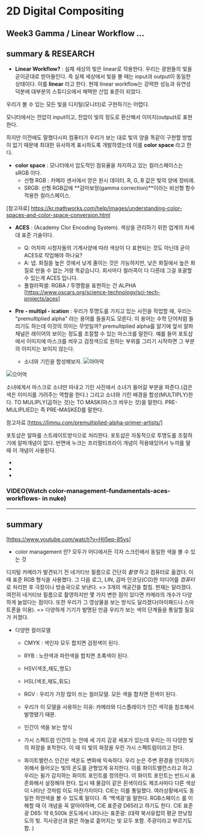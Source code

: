 
2D Digital Compositing
=============
Week3 Gamma / Linear Workflow ...
-------------
## summary & RESEARCH
* **Linear Workflow?** : 실제 세상의 빛은 linear로 작용한다. 우리는 광원들의 빛을 곧이곧대로 받아들인다. 즉 실제 세상에서 빛을 볼 때는 input과  output이 동일한 상태이다. 이를 **linear** 라고 한다. 현재 linear workflow는 강력한 성능과 유연성 덕분에 대부분의 스튜디오에서 채택한 산업 표준이 되었다. 

우리가 볼 수 있는 모든 빛을 디지털(모니터)로 구현하기는 어렵다. 

모니터에서는 전압이 input이고, 전압이 빛의 정도로 환산해서 이미지(outpu)t로 표현한다.

하지만 이전에도 말했다시피 컴퓨터가 우리가 보는 대로 빛의 양을 똑같이 구현할 방법이 없기 때문에 최대한 유사하게 표시하도록 개발하였는데 이를 **color space** 라고 한다. 

* **color space** : 모니터에서 압도적인 점유율을 차지하고 있는 컬러스페이스는 sRGB 이다. 
  * 선형 RGB : 카메라 센서에서 얻은 원시 데이터. R, G, B 값은 빛의 양에 정비례. 
  * SRGB: 선형 RGB값에 **감마보정(gamma correction)**이라는 비선형 함수 적용한 컬러스페이스.
 
[참고자료] https://kr.mathworks.com/help/images/understanding-color-spaces-and-color-space-conversion.html
 
 * **ACES** : (Academy Clor Encoding System). 색상을 관리하기 위한 업계의 차세대 표준 기술이다.
   * Q: 어차피 시청자들의 기계사양에 따라 색상이 다 표현되는 것도 아닌데 굳이 ACES로 작업해야 하나요?
    * A: 넵. 화질을 높은 것에서 낮게 줄이는 것은 가능하지만, 낮은 화질에서 높은 화질로 만들 수 없는 거랑 똑같습니다. 회사마다 컬러콕이 다 다른데 그걸 포괄할 수 있는게 ACES 입니다.
    * 풀컬러픽셀: RGBA /  투명함을 표현하는 건 ALPHA
[https://www.oscars.org/science-technology/sci-tech-projects/aces]


 * **Pre - multipl - ication** : 
 우리가 투명도를 가지고 있는 사진을 작업할 때, 우리는 "premultiplied alpha" 라는 용어를 들을지도 모른다. 이 용어는 수학 단어처럼 들리기도 하는데 이것의 의미는 무엇일까? 
 premultiplied alpha를 알기에 앞서 알파채널은 레이어의 보이는 정도를 조절할 수 있는 마스크를 말한다. 예를 들어 포토샵에서 이미지에 마스크를 씌우고 검정색으로 원하는 부위를 그리기 시작하면 그 부분의 이미지는 보이지 않는다. 
 
   * 소녀와 기린을 합성해보자.
 ![아아악](https://limnu.com/wp-content/uploads/2016/07/premult2-image00.png)
 
 ![으어억](https://limnu.com/wp-content/uploads/2016/07/premult2-image01.png)
 
 소녀에게서 마스크로 소녀만 따내고 기린 사진에서 소녀가 들어갈 부분을 파준다.(검은색은 이미지를 가려주는 역할을 한다.)
 그리고 소녀와 기린 배경을 합성(MULTIPLY)한다. TO MULIPLY(곱하는 것)는 TO MASK(마스크 씌우는 것)을 말한다.
 PRE-MULIPLIED는 즉 PRE-MASKED를 말한다. 
 
  참고자료 [https://limnu.com/premultiplied-alpha-primer-artists/]
 
포토샵은 알파를 스트레이트방식으로 처리한다. 포토샵은 자동적으로 투명도를 조절하기에 알파개념이 없다.
반면에 누크는 프리멀티프라이 개념이 적용돼있어서 누끼를 딸 때 이 개념이 사용된다.


 
 
 
 
 *
 *
 *
 
### VIDEO(Watch color-management-fundamentals-aces-workflows- in nuke)
-------------
## summary
[https://www.youtube.com/watch?v=Hlj5ep-85ys]
* color management 란?
 모두가 어디에서든 각자 스크린에서 동일한 색을 볼 수 있는 것
 
 디지털 카메라가 발견되기 전 네거티브 필름으로 간단히 *촬영* 하고 컴퓨터로 옮겼다. 이때 표준 RGB 형식을 사용했다. 그 다음 로그, LIN, 감마 인코딩(*CG*)한 미디어를 *컴퓨터*로 처리한 후 극장이나 방송국으로 보낸다. => 3개의 색공간을 합침.
 현재는 달라졌다. 여전히 네거티브 필름으로 촬영하지만 몇 가지 변한 점이 있다면 카메라의 개수가 다양하게 늘었다는 점이다. 또한 우리가 그 영상물을 보는 방식도 달라졌다(아이패드나 스마트폰을 이용). => 다양하게 기기가 발명된 만큼 우리가 보는 색의 단계들을 통일할 필요가 커졌다. 

* 다양한 컬러모델
  * CMYK : 색인자 모두 합치면 검정색이 된다. 
  * RYB : 노란색과 파란색을 합치면 초록색이 된다. 
  * HSV(색조,채도,명도)
  * HSL(색조,채도,휘도)
  * RGV : 우리가 가장 많이 쓰는 컬러모델. 모든 색을 합치면 흰색이 된다.
   * 우리가 이 모델을 사용하는 이유: 카메라와 디스플레이가 인간 색각을 참조해서 발명됐기 때문.
  * 인간이 색을 보는 방식
   * 가시 스펙트럼
    인간의 눈 안에 세 가지 감광 세포가 있는데 우리는 이 다양한 빛의 파장을 포착한다. 이 때 이 빛의 파장을 우린 가시 스펙트럼이라고 한다. 
    
   * 화이트밸런스
    인간은 색온도 변화에 익숙하다. 우리 눈은 주변 환경을 인지하기 위해서 들어오는 빛의 온도를 균형있게 유지한다. 이를 화이트밸런스라고 하고 우리는 윌가 감지하는 화이트 포인트를 정의한다. 이 화이트 포인트는 반드시 표준화해서 설정해야 한다. 입시 때 물감이 같은 흰색이라도 제조사마다 다른 색상이 나타난 것처럼 이도 마찬가지이다. CIE는 이를 통일했다. 여러상황에서도 동일한 하얀색을 볼 수 있도록 말이다. 즉 '백색광'을 말한다. RGB스페이스 를 이해할 때 이 개념을 꼭 알아야하며, CIE 표준광 D65라고 하기도 한다. 
    CIE 표준광 D65: 약 6,500k 온도에서 나타나는 표준광: (대략 북서유럽의 평균 한낮정도의 빛. 직사광선과 맑은 하늘로 흩어지는 빛 모두 포함. 주광이라고 부르기도 함. )
